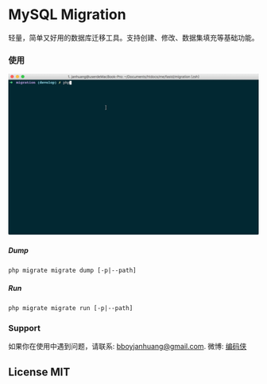 # MySQL Migration

轻量，简单又好用的数据库迁移工具。支持创建、修改、数据集填充等基础功能。

### 使用

![usage](docs/2017-04-29%2016.26.07.gif)

##### Dump
 
```
php migrate migrate dump [-p|--path]
```

##### Run

```
php migrate migrate run [-p|--path]
```

### Support

如果你在使用中遇到问题，请联系: [bboyjanhuang@gmail.com](mailto:bboyjanhuang@gmail.com). 微博: [编码侠](http://weibo.com/ecbboyjan)

## License MIT
